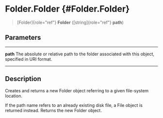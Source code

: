 Folder.Folder {#Folder.Folder}
=============

> [Folder]{role="ref"} **Folder** ([string]{role="ref"} **path**)

Parameters
----------

  ---------- ---------------------------------------------------------------
  **path**   The absolute or relative path to the folder associated with
             this object, specified in URI format.
  ---------- ---------------------------------------------------------------

Description
-----------

Creates and returns a new Folder object referring to a given file-system
location.

If the path name refers to an already existing disk file, a File object
is returned instead. Returns the new Folder object.
